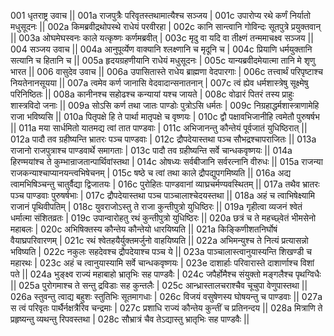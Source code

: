 001  	धृतराष्ट्र उवाच ||
001a	राजपुत्रैः परिवृतस्तथामात्यैश्च सञ्जय |
001c	उपारोप्य रथे कर्णं निर्यातो मधुसूदनः ||
002a	किमब्रवीद्रथोपस्थे राधेयं परवीरहा |
002c	कानि सान्त्वानि गोविन्दः सूतपुत्रे प्रयुक्तवान् ||
003a	ओघमेघस्वनः काले यत्कृष्णः कर्णमब्रवीत् |
003c	मृदु वा यदि वा तीक्ष्णं तन्ममाचक्ष्व सञ्जय ||
004  	सञ्जय उवाच ||
004a	आनुपूर्व्येण वाक्यानि श्लक्ष्णानि च मृदूनि च |
004c	प्रियाणि धर्मयुक्तानि सत्यानि च हितानि च ||
005a	हृदयग्रहणीयानि राधेयं मधुसूदनः |
005c	यान्यब्रवीदमेयात्मा तानि मे शृणु भारत ||
006  	वासुदेव उवाच ||
006a	उपासितास्ते राधेय ब्राह्मणा वेदपारगाः |
006c	तत्त्वार्थं परिपृष्टाश्च नियतेनानसूयया ||
007a	त्वमेव कर्ण जानासि वेदवादान्सनातनान् |
007c	त्वं ह्येव धर्मशास्त्रेषु सूक्ष्मेषु परिनिष्ठितः ||
008a	कानीनश्च सहोढश्च कन्यायां यश्च जायते |
008c	वोढारं पितरं तस्य प्राहुः शास्त्रविदो जनाः ||
009a	सोऽसि कर्ण तथा जातः पाण्डोः पुत्रोऽसि धर्मतः |
009c	निग्रहाद्धर्मशास्त्राणामेहि राजा भविष्यसि ||
010a	पितृपक्षे हि ते पार्था मातृपक्षे च वृष्णयः |
010c	द्वौ पक्षावभिजानीहि त्वमेतौ पुरुषर्षभ ||
011a	मया सार्धमितो यातमद्य त्वां तात पाण्डवाः |
011c	अभिजानन्तु कौन्तेयं पूर्वजातं युधिष्ठिरात् ||
012a	पादौ तव ग्रहीष्यन्ति भ्रातरः पञ्च पाण्डवाः |
012c	द्रौपदेयास्तथा पञ्च सौभद्रश्चापराजितः ||
013a	राजानो राजपुत्राश्च पाण्डवार्थे समागताः |
013c	पादौ तव ग्रहीष्यन्ति सर्वे चान्धकवृष्णयः ||
014a	हिरण्मयांश्च ते कुम्भान्राजतान्पार्थिवांस्तथा |
014c	ओषध्यः सर्वबीजानि सर्वरत्नानि वीरुधः ||
015a	राजन्या राजकन्याश्चाप्यानयन्त्वभिषेचनम् |
015c	षष्ठे च त्वां तथा काले द्रौपद्युपगमिष्यति ||
016a	अद्य त्वामभिषिञ्चन्तु चातुर्वैद्या द्विजातयः |
016c	पुरोहितः पाण्डवानां व्याघ्रचर्मण्यवस्थितम् ||
017a	तथैव भ्रातरः पञ्च पाण्डवाः पुरुषर्षभाः |
017c	द्रौपदेयास्तथा पञ्च पाञ्चालाश्चेदयस्तथा ||
018a	अहं च त्वाभिषेक्ष्यामि राजानं पृथिवीपतिम् |
018c	युवराजोऽस्तु ते राजा कुन्तीपुत्रो युधिष्ठिरः ||
019a	गृहीत्वा व्यजनं श्वेतं धर्मात्मा संशितव्रतः |
019c	उपान्वारोहतु रथं कुन्तीपुत्रो युधिष्ठिरः ||
020a	छत्रं च ते महच्छ्वेतं भीमसेनो महाबलः |
020c	अभिषिक्तस्य कौन्तेय कौन्तेयो धारयिष्यति ||
021a	किङ्किणीशतनिर्घोषं वैयाघ्रपरिवारणम् |
021c	रथं श्वेतहयैर्युक्तमर्जुनो वाहयिष्यति ||
022a	अभिमन्युश्च ते नित्यं प्रत्यासन्नो भविष्यति |
022c	नकुलः सहदेवश्च द्रौपदेयाश्च पञ्च ये ||
023a	पाञ्चालास्त्वानुयास्यन्ति शिखण्डी च महारथः |
023c	अहं च त्वानुयास्यामि सर्वे चान्धकवृष्णयः |
023e 	दाशार्हाः परिवारास्ते दाशार्णाश्च विशां पते ||
024a	भुङ्क्ष्व राज्यं महाबाहो भ्रातृभिः सह पाण्डवैः |
024c	जपैर्होमैश्च संयुक्तो मङ्गलैश्च पृथग्विधैः ||
025a	पुरोगमाश्च ते सन्तु द्रविडाः सह कुन्तलैः |
025c	आन्ध्रास्तालचराश्चैव चूचुपा वेणुपास्तथा ||
026a	स्तुवन्तु त्वाद्य बहुशः स्तुतिभिः सूतमागधाः |
026c	विजयं वसुषेणस्य घोषयन्तु च पाण्डवाः ||
027a	स त्वं परिवृतः पार्थैर्नक्षत्रैरिव चन्द्रमाः |
027c	प्रशाधि राज्यं कौन्तेय कुन्तीं च प्रतिनन्दय ||
028a	मित्राणि ते प्रहृष्यन्तु व्यथन्तु रिपवस्तथा |
028c	सौभ्रात्रं चैव तेऽद्यास्तु भ्रातृभिः सह पाण्डवैः ||
